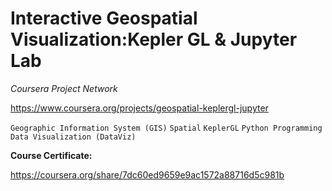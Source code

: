 # Interactive Geospatial Visualization:Kepler GL & Jupyter Lab

*Coursera Project Network*

https://www.coursera.org/projects/geospatial-keplergl-jupyter

`Geographic Information System (GIS)` `Spatial` `KeplerGL` `Python Programming` `Data Visualization (DataViz)`

**Course Certificate:**

https://coursera.org/share/7dc60ed9659e9ac1572a88716d5c981b
